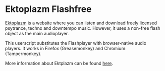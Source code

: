 Ektoplazm Flashfree
===================

[Ektoplazm](http://ektoplazm.com) is a website where you can listen and download freely licensed psytrance, techno and downtempo music.
However, it uses a non-free flash object as the main audioplayer.

This userscript substitutes the Flashplayer with browser-native audio players.
It works in Firefox (Greasemonkey) and Chromium (Tampermonkey).

More information about Ektplazm can be found [here](http://www.ektoplazm.com/about).
